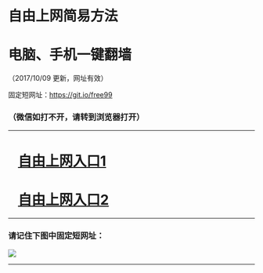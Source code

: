 ﻿# 自由上网简易方法

# 电脑、手机一键翻墙

（2017/10/09 更新，网址有效）

固定短网址：https://git.io/free99

### （微信如打不开，请转到浏览器打开）


***





# &nbsp;&nbsp; <a href="http://ft1616429869.fwq-tz-1001.info/fwqtz01.html?t=100900111721 " target="_blank">自由上网入口1</a>
# &nbsp;&nbsp; <a href="http://ft3025916380.fwq-tz-1002.info/fwqtz02.html?t=100900128399 " target="_blank">自由上网入口2</a>
***

### 请记住下图中固定短网址：

<img src="https://s3-us-west-2.amazonaws.com/fwq-1001/yjfq-20170905okok.png" /> 


***

